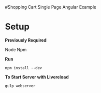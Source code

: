 #Shopping Cart Single Page Angular Example

# Setup

**Previously Required**

Node Npm

**Run**

`npm install --dev`

**To Start Server with Livereload**

`gulp webserver`
